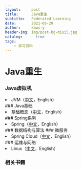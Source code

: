 ```yaml
---
layout:     post
title:      Java重生
subtitle:   Federated Learning
date:       2021-08-29
author:     kaws-y
header-img: img/post-bg-miui5.jpg
catalog: 	  true
tags:
    - 学习资料
---
```


# Java重生
### Java虚拟机
<li>JVM（<a href="{{site.baseurl}}/files/白话机器学习算法.pdf">中文</a>，English）</li>
### Java基础
<li>基础概念（<a href="{{site.baseurl}}/files/白话机器学习算法.pdf">中文</a>，English）</li>
### Spring系列
<li>Spring（<a href="{{site.baseurl}}/files/白话机器学习算法.pdf">中文</a>，English）</li>
### 数据结构与算法
### 微服务
<li>Spring Cloud（<a href="{{site.baseurl}}/files/白话机器学习算法.pdf">中文</a>，English）</li>
### 运维与网络
<li>Linux（<a href="{{site.baseurl}}/files/白话机器学习算法.pdf">中文</a>，English）</li>



### 相关书籍


